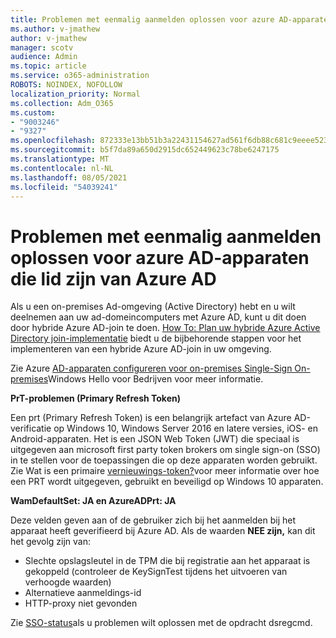 ```yaml
---
title: Problemen met eenmalig aanmelden oplossen voor azure AD-apparaten die lid zijn van Azure AD
ms.author: v-jmathew
author: v-jmathew
manager: scotv
audience: Admin
ms.topic: article
ms.service: o365-administration
ROBOTS: NOINDEX, NOFOLLOW
localization_priority: Normal
ms.collection: Adm_O365
ms.custom:
- "9003246"
- "9327"
ms.openlocfilehash: 872333e13bb51b3a22431154627ad561f6db88c681c9eeee523fdd09e58c0371
ms.sourcegitcommit: b5f7da89a650d2915dc652449623c78be6247175
ms.translationtype: MT
ms.contentlocale: nl-NL
ms.lasthandoff: 08/05/2021
ms.locfileid: "54039241"
---
```

# <a name="troubleshoot-single-sign-on-for-azure-ad-joined-devices"></a>Problemen met eenmalig aanmelden oplossen voor azure AD-apparaten die lid zijn van Azure AD

Als u een on-premises Ad-omgeving (Active Directory) hebt en u wilt deelnemen aan uw ad-domeincomputers met Azure AD, kunt u dit doen door hybride Azure AD-join te doen. [How To: Plan uw hybride Azure Active Directory join-implementatie](https://docs.microsoft.com/azure/active-directory/devices/hybrid-azuread-join-plan) biedt u de bijbehorende stappen voor het implementeren van een hybride Azure AD-join in uw omgeving.

Zie Azure [AD-apparaten configureren voor on-premises Single-Sign On-premises](https://docs.microsoft.com/windows/security/identity-protection/hello-for-business/hello-hybrid-aadj-sso-base)Windows Hello voor Bedrijven voor meer informatie.

**PrT-problemen (Primary Refresh Token)**

Een prt (Primary Refresh Token) is een belangrijk artefact van Azure AD-verificatie op Windows 10, Windows Server 2016 en latere versies, iOS- en Android-apparaten. Het is een JSON Web Token (JWT) die speciaal is uitgegeven aan microsoft first party token brokers om single sign-on (SSO) in te stellen voor de toepassingen die op deze apparaten worden gebruikt. Zie Wat is een primaire [vernieuwings-token?](https://docs.microsoft.com/azure/active-directory/devices/concept-primary-refresh-token)voor meer informatie over hoe een PRT wordt uitgegeven, gebruikt en beveiligd op Windows 10 apparaten.

**WamDefaultSet: JA en AzureADPrt: JA**

Deze velden geven aan of de gebruiker zich bij het aanmelden bij het apparaat heeft geverifieerd bij Azure AD. Als de waarden **NEE zijn,** kan dit het gevolg zijn van:

- Slechte opslagsleutel in de TPM die bij registratie aan het apparaat is gekoppeld (controleer de KeySignTest tijdens het uitvoeren van verhoogde waarden)
- Alternatieve aanmeldings-id
- HTTP-proxy niet gevonden

Zie [SSO-status](https://docs.microsoft.com/azure/active-directory/devices/troubleshoot-device-dsregcmd#sso-state)als u problemen wilt oplossen met de opdracht dsregcmd.
